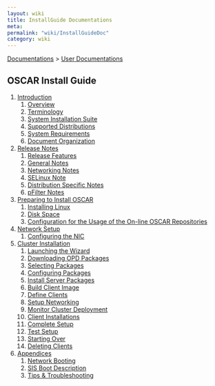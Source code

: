 ```yaml
---
layout: wiki
title: InstallGuide Documentations
meta: 
permalink: "wiki/InstallGuideDoc"
category: wiki
---
```

<!-- Name: InstallGuide -->
<!-- Version: 7 -->
<!-- Author: valleegr -->

[Documentations](Document) > [User Documentations](Support)

## OSCAR Install Guide

1. [Introduction](InstallGuideIntroduction)
   1. [Overview](InstallGuideIntroduction#overview)
   1. [Terminology](InstallGuideIntroduction#terminology)
   1. [System Installation Suite](InstallGuideIntroduction#sis)
   1. [Supported Distributions](InstallGuideIntroduction#supportedDistributions)
   1. [System Requirements](InstallGuideIntroduction#systemRequirements)
   1. [Document Organization](InstallGuideIntroduction#documentOrganization)
1. [Release Notes](InstallGuideReleaseNotes)
   1. [Release Features](InstallGuideReleaseNotes#releaseFeatures)
   1. [General Notes](InstallGuideReleaseNotes#generalNotes)
   1. [Networking Notes](InstallGuideReleaseNotes#networkingNotes)
   1. [SELinux Note](InstallGuideReleaseNotes#selinuxNote)
   1. [Distribution Specific Notes](InstallGuideReleaseNotes#distributionNotes)
   1. [pFilter Notes](InstallGuideReleaseNotes#pFilterNotes)
1. [Preparing to Install OSCAR](InstallGuidePreparing)
   1. [Installing Linux](InstallGuidePreparing#installLinux)
   1. [Disk Space](InstallGuidePreparing#diskSpace)
   1. [Configuration for the Usage of the On-line OSCAR Repositories](InstallGuidePreparing#repositories)
1. [Network Setup](InstallGuideNetwork)
   1. [Configuring the NIC](InstallGuideNetwork#nic)
1. [Cluster Installation](InstallGuideClusterInstall)
   1. [Launching the Wizard](InstallGuideClusterInstall#wizard)
   1. [Downloading OPD Packages](InstallGuideClusterInstall#downloadOpkg)
   1. [Selecting Packages](InstallGuideClusterInstall#selectOpkg)
   1. [Configuring Packages](InstallGuideClusterInstall#configOpkg)
   1. [Install Server Packages](InstallGuideClusterInstall#serverPackages)
   1. [Build Client Image](InstallGuideClusterInstall#buildImage)
   1. [Define Clients](InstallGuideClusterInstall#defineClients)
   1. [Setup Networking](InstallGuideClusterInstall#networking)
   1. [Monitor Cluster Deployment](InstallGuideClusterInstall#monitorDeployment)
   1. [Client Installations](InstallGuideClusterInstall#clientInstall)
   1. [Complete Setup](InstallGuideClusterInstall#completeSetup)
   1. [Test Setup](InstallGuideClusterInstall#testSetup)
   1. [Starting Over](InstallGuideClusterInstall#startingOver)
   1. [Deleting Clients](InstallGuideClusterInstall#deletingClients)
1. [Appendices](InstallGuide/AppendicesDoc)
   1. [Network Booting](InstallGuide/Appendices/NetworkBooting)
   1. [SIS Boot Description](InstallGuide/Appendices/SISBoot)
   1. [Tips & Troubleshooting](InstallGuide/Appendices/Tips)
